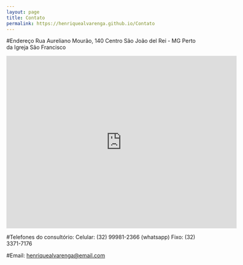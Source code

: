 ```yaml
---
layout: page
title: Contato
permalink: https://henriquealvarenga.github.io/Contato
---
```


#Endereço
Rua Aureliano Mourão, 140
Centro 
São João del Rei - MG
Perto da Igreja São Francisco

<iframe src="https://maps.app.goo.gl/P4P1QMFzkbbd5BGRA" width="600" height="450" frameborder="0" style="border:0" allowfullscreen></iframe>


#Telefones do consultório:
Celular: (32) 99981-2366 (whatsapp)
Fixo:    (32) 3371-7176 

#Email: 
henriquealvarenga@email.com


